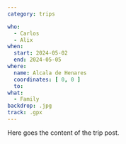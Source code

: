 ```yaml
---
category: trips

who:
  - Carlos
  - Alix
when:
  start: 2024-05-02
  end: 2024-05-05
where:
  name: Alcala de Henares
  coordinates: [ 0, 0 ]
  to:
what: 
  - Family
backdrop: .jpg
track: .gpx
---
```


Here goes the content of the trip post.
